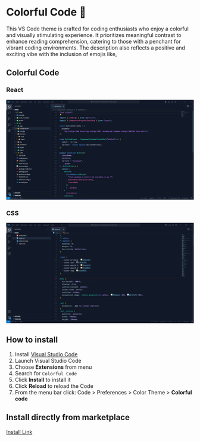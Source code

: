 # Colorful Code 🌈

This VS Code theme is crafted for coding enthusiasts who enjoy a colorful and visually stimulating experience. It prioritizes meaningful contrast to enhance reading comprehension, catering to those with a penchant for vibrant coding environments. The description also reflects a positive and exciting vibe with the inclusion of emojis like,

## Colorful Code

### React

![First Screen](react-demo.png)

### CSS

![Night Owl Frameworks](css-demo.png)

## How to install

1.  Install [Visual Studio Code](https://code.visualstudio.com/)
2.  Launch Visual Studio Code
3.  Choose **Extensions** from menu
4.  Search for `Colorful Code`
5.  Click **Install** to install it
6.  Click **Reload** to reload the Code
7.  From the menu bar click: Code > Preferences > Color Theme > **Colorful code**

## Install directly from marketplace

[Install Link](https://marketplace.visualstudio.com/items?itemName=MdUsmanAnsari.colorful-code)
